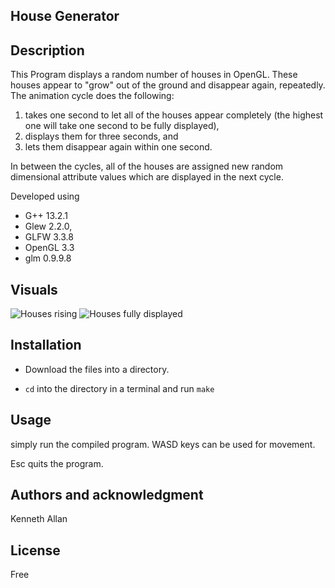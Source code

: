 ## House Generator

## Description


This Program displays a random number of houses in OpenGL.
These houses appear to "grow" out of the ground and disappear again, repeatedly.
The animation cycle does the following:

1. takes one second to let all of the houses appear completely (the highest one will take one second to be fully displayed),
2. displays them for three seconds, and 
3. lets them disappear again within one second.

In between the cycles, all of the houses are assigned new random dimensional attribute values which are displayed in the next cycle.

Developed using 
- G++ 13.2.1
- Glew 2.2.0,
- GLFW 3.3.8
- OpenGL 3.3
- glm 0.9.9.8

## Visuals
![Houses rising](https://i.ibb.co/PjW1dTp/2023-11-07-084501-1920x1080-scrot.png)
![Houses fully displayed](https://i.ibb.co/Kbwn2d4/2023-11-07-084502-1920x1080-scrot.png)

## Installation
- Download the files into a directory.

- `cd` into the directory in a terminal and run `make`

## Usage
simply run the compiled program.
WASD keys can be used for movement.

Esc quits the program.

## Authors and acknowledgment
Kenneth Allan

## License
Free
